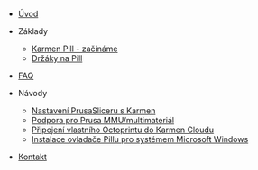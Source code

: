 <!-- docs/cs/_sidebar.md -->

* [Úvod](/)

* Základy

  * [Karmen Pill - začínáme](karmen-pill-zaciname.md)
  * [Držáky na Pill](drzaky-na-pill.md)

* [FAQ](faq.md)

* Návody

  <!-- * [Jak si sestavit vlastní Karmen](jak-se-sestavit-vlastni-karmen.md) -->
  * [Nastavení PrusaSliceru s Karmen](prusaslicer-gcode-upload.md)
  * [Podpora pro Prusa MMU/multimateriál](konfigurace-pill-podpora-mmu.md)
  * [Připojení vlastního Octoprintu do Karmen Cloudu](pripojeni-octoprintu-do-karmen-cloudu.md)
  * [Instalace ovladače Pillu pro systémem Microsoft Windows](windows.md)

* [Kontakt](/)